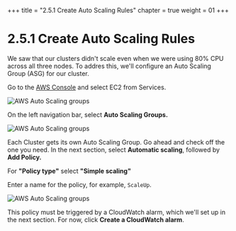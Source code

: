+++
title = "2.5.1 Create Auto Scaling Rules"
chapter = true
weight = 01
+++

# 2.5.1 Create Auto Scaling Rules

We saw that our clusters didn't scale even when we were using 80% CPU across all three nodes. To addres this, we'll configure an Auto Scaling Group (ASG) for our cluster.

Go to the [AWS Console](https://console.aws.amazon.com/ec2/v2/home?region=us-west-2#Home:) and select EC2 from Services.

![AWS Auto Scaling groups](/images/aws_auto_scaling.png)

On the left navigation bar, select **Auto Scaling Groups.**

![AWS Auto Scaling groups](/images/aws_automatic_scaling.png) 

Each Cluster gets its own Auto Scaling Group. Go ahead and check off the one you need. In the next section, select **Automatic scaling**, followed by **Add Policy.**

For **"Policy type"** select **"Simple scaling"**

Enter a name for the policy, for example, `ScaleUp`.

![AWS Auto Scaling groups](/images/aws_create_scaling_policy_prework.png) 

This policy must be triggered by a CloudWatch alarm, which we'll set up in the next section. For now, click **Create a CloudWatch alarm**.

